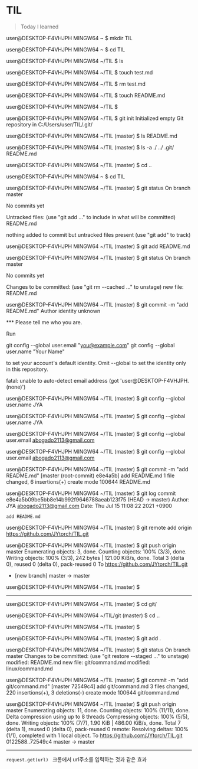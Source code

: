 # TIL

> Today I learned



user@DESKTOP-F4VHJPH MINGW64 ~
$ mkdir TIL

user@DESKTOP-F4VHJPH MINGW64 ~
$ cd TIL

user@DESKTOP-F4VHJPH MINGW64 ~/TIL
$ ls

user@DESKTOP-F4VHJPH MINGW64 ~/TIL
$ touch test.md

user@DESKTOP-F4VHJPH MINGW64 ~/TIL
$ rm test.md

user@DESKTOP-F4VHJPH MINGW64 ~/TIL
$ touch README.md

user@DESKTOP-F4VHJPH MINGW64 ~/TIL
$

user@DESKTOP-F4VHJPH MINGW64 ~/TIL
$ git init
Initialized empty Git repository in C:/Users/user/TIL/.git/

user@DESKTOP-F4VHJPH MINGW64 ~/TIL (master)
$ ls
README.md

user@DESKTOP-F4VHJPH MINGW64 ~/TIL (master)
$ ls -a
./  ../  .git/  README.md

user@DESKTOP-F4VHJPH MINGW64 ~/TIL (master)
$ cd ..

user@DESKTOP-F4VHJPH MINGW64 ~
$ cd TIL

user@DESKTOP-F4VHJPH MINGW64 ~/TIL (master)
$ git status
On branch master

No commits yet

Untracked files:
  (use "git add <file>..." to include in what will be committed)
        README.md

nothing added to commit but untracked files present (use "git add" to track)

user@DESKTOP-F4VHJPH MINGW64 ~/TIL (master)
$ git add README.md

user@DESKTOP-F4VHJPH MINGW64 ~/TIL (master)
$ git status
On branch master

No commits yet

Changes to be committed:
  (use "git rm --cached <file>..." to unstage)
        new file:   README.md

user@DESKTOP-F4VHJPH MINGW64 ~/TIL (master)
$ git commit -m "add README.md"
Author identity unknown

*** Please tell me who you are.

Run

  git config --global user.email "you@example.com"
  git config --global user.name "Your Name"

to set your account's default identity.
Omit --global to set the identity only in this repository.

fatal: unable to auto-detect email address (got 'user@DESKTOP-F4VHJPH.(none)')

user@DESKTOP-F4VHJPH MINGW64 ~/TIL (master)
$ git config --global user.name JYA

user@DESKTOP-F4VHJPH MINGW64 ~/TIL (master)
$ git config --global user.name
JYA

user@DESKTOP-F4VHJPH MINGW64 ~/TIL (master)
$ git config --global user.email abogado2113@gmail.com

user@DESKTOP-F4VHJPH MINGW64 ~/TIL (master)
$ git config --global user.email
abogado2113@gmail.com

user@DESKTOP-F4VHJPH MINGW64 ~/TIL (master)
$ git commit -m "add README.md"
[master (root-commit) e8e4a5b] add README.md
 1 file changed, 6 insertions(+)
 create mode 100644 README.md

user@DESKTOP-F4VHJPH MINGW64 ~/TIL (master)
$ git log
commit e8e4a5b09be5bb8e14b992f9646788aeab123f75 (HEAD -> master)
Author: JYA <abogado2113@gmail.com>
Date:   Thu Jul 15 11:08:22 2021 +0900

    add README.md

user@DESKTOP-F4VHJPH MINGW64 ~/TIL (master)
$ git remote add origin https://github.com/JYtorch/TIL.git

user@DESKTOP-F4VHJPH MINGW64 ~/TIL (master)
$ git push origin master
Enumerating objects: 3, done.
Counting objects: 100% (3/3), done.
Writing objects: 100% (3/3), 242 bytes | 121.00 KiB/s, done.
Total 3 (delta 0), reused 0 (delta 0), pack-reused 0
To https://github.com/JYtorch/TIL.git
 * [new branch]      master -> master

user@DESKTOP-F4VHJPH MINGW64 ~/TIL (master)
$





--------------------------------------------------

user@DESKTOP-F4VHJPH MINGW64 ~/TIL (master)
$ cd git/

user@DESKTOP-F4VHJPH MINGW64 ~/TIL/git (master)
$ cd ..

user@DESKTOP-F4VHJPH MINGW64 ~/TIL (master)
$

user@DESKTOP-F4VHJPH MINGW64 ~/TIL (master)
$ git add .

user@DESKTOP-F4VHJPH MINGW64 ~/TIL (master)
$ git status
On branch master
Changes to be committed:
  (use "git restore --staged <file>..." to unstage)
        modified:   README.md
        new file:   git/command.md
        modified:   linux/command.md


user@DESKTOP-F4VHJPH MINGW64 ~/TIL (master)
$ git commit -m "add git/command.md"
[master 72549c4] add git/command.md
 3 files changed, 220 insertions(+), 3 deletions(-)
 create mode 100644 git/command.md

user@DESKTOP-F4VHJPH MINGW64 ~/TIL (master)
$ git push origin master
Enumerating objects: 11, done.
Counting objects: 100% (11/11), done.
Delta compression using up to 8 threads
Compressing objects: 100% (5/5), done.
Writing objects: 100% (7/7), 1.90 KiB | 486.00 KiB/s, done.
Total 7 (delta 1), reused 0 (delta 0), pack-reused 0
remote: Resolving deltas: 100% (1/1), completed with 1 local object.
To https://github.com/JYtorch/TIL.git
   0122588..72549c4  master -> master

-----------

`request.get(url) `  크롬에서 url주소를 입력하는 것과 같은 효과

